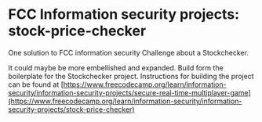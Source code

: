 # FCC Information security projects: stock-price-checker


One solution to FCC information security Challenge about a Stockchecker.

It could maybe be more embellished and expanded. 
Build form the boilerplate for the Stockchecker project. Instructions for building the project can be found at [https://www.freecodecamp.org/learn/information-security/information-security-projects/secure-real-time-multiplayer-game](https://www.freecodecamp.org/learn/information-security/information-security-projects/stock-price-checker)

